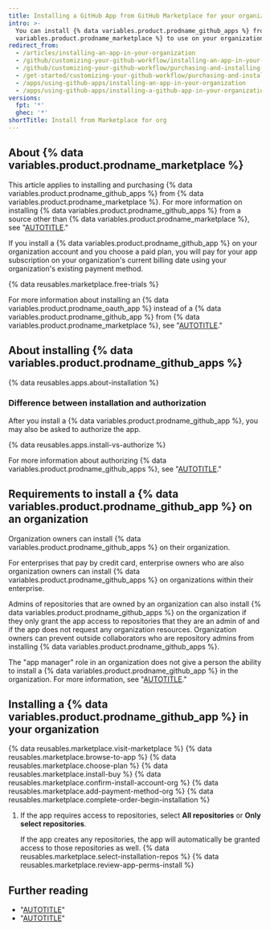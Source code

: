 ```yaml
---
title: Installing a GitHub App from GitHub Marketplace for your organizations
intro: >-
  You can install {% data variables.product.prodname_github_apps %} from {% data
  variables.product.prodname_marketplace %} to use on your organizations.
redirect_from:
  - /articles/installing-an-app-in-your-organization
  - /github/customizing-your-github-workflow/installing-an-app-in-your-organization
  - /github/customizing-your-github-workflow/purchasing-and-installing-apps-in-github-marketplace/installing-an-app-in-your-organization
  - /get-started/customizing-your-github-workflow/purchasing-and-installing-apps-in-github-marketplace/installing-an-app-in-your-organization
  - /apps/using-github-apps/installing-an-app-in-your-organization
  - /apps/using-github-apps/installing-a-github-app-in-your-organization
versions:
  fpt: '*'
  ghec: '*'
shortTitle: Install from Marketplace for org
---
```


## About {% data variables.product.prodname_marketplace %}

This article applies to installing and purchasing {% data variables.product.prodname_github_apps %} from {% data variables.product.prodname_marketplace %}. For more information on installing {% data variables.product.prodname_github_apps %} from a source other than {% data variables.product.prodname_marketplace %}, see "[AUTOTITLE](/apps/using-github-apps/installing-a-github-app-from-a-third-party)."

If you install a {% data variables.product.prodname_github_app %} on your organization account and you choose a paid plan, you will pay for your app subscription on your organization's current billing date using your organization's existing payment method.

{% data reusables.marketplace.free-trials %}

For more information about installing an {% data variables.product.prodname_oauth_app %} instead of a {% data variables.product.prodname_github_app %} from {% data variables.product.prodname_marketplace %}, see "[AUTOTITLE](/apps/oauth-apps/using-oauth-apps/installing-an-oauth-app-in-your-organization)."

## About installing {% data variables.product.prodname_github_apps %}

{% data reusables.apps.about-installation %}

### Difference between installation and authorization

After you install a {% data variables.product.prodname_github_app %}, you may also be asked to authorize the app.

{% data reusables.apps.install-vs-authorize %}

For more information about authorizing {% data variables.product.prodname_github_apps %}, see "[AUTOTITLE](/apps/using-github-apps/authorizing-github-apps)."

## Requirements to install a {% data variables.product.prodname_github_app %} on an organization

Organization owners can install {% data variables.product.prodname_github_apps %} on their organization.

For enterprises that pay by credit card, enterprise owners who are also organization owners can install {% data variables.product.prodname_github_apps %} on organizations within their enterprise.

Admins of repositories that are owned by an organization can also install {% data variables.product.prodname_github_apps %} on the organization if they only grant the app access to repositories that they are an admin of and if the app does not request any organization resources. Organization owners can prevent outside collaborators who are repository admins from installing {% data variables.product.prodname_github_apps %}.

The "app manager" role in an organization does not give a person the ability to install a {% data variables.product.prodname_github_app %} in the organization. For more information, see "[AUTOTITLE](/apps/maintaining-github-apps/about-github-app-managers)."

## Installing a {% data variables.product.prodname_github_app %} in your organization

{% data reusables.marketplace.visit-marketplace %}
{% data reusables.marketplace.browse-to-app %}
{% data reusables.marketplace.choose-plan %}
{% data reusables.marketplace.install-buy %}
{% data reusables.marketplace.confirm-install-account-org %}
{% data reusables.marketplace.add-payment-method-org %}
{% data reusables.marketplace.complete-order-begin-installation %}
1. If the app requires access to repositories, select **All repositories** or **Only select repositories**.

   If the app creates any repositories, the app will automatically be granted access to those repositories as well.
{% data reusables.marketplace.select-installation-repos %}
{% data reusables.marketplace.review-app-perms-install %}

## Further reading

- "[AUTOTITLE](/billing/managing-your-github-billing-settings/adding-or-editing-a-payment-method)"
- "[AUTOTITLE](/apps/using-github-apps/installing-an-app-in-your-personal-account)"
